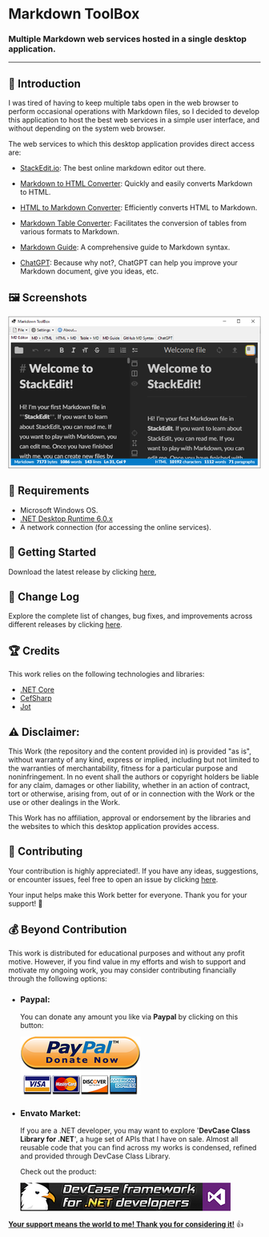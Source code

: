 # Markdown ToolBox

### Multiple Markdown web services hosted in a single desktop application.

------------------

## 👋 Introduction

I was tired of having to keep multiple tabs open in the web browser to perform occasional operations with Markdown files, so I decided to develop this application to host the best web services in a simple user interface, and without depending on the system web browser.

The web services to which this desktop application provides direct access are:

 - [StackEdit.io](https://stackedit.io/app#): The best online markdown editor out there.

 - [Markdown to HTML Converter](https://markdowntohtml.com/#converter): Quickly and easily converts Markdown to HTML.

 - [HTML to Markdown Converter](https://www.browserling.com/tools/html-to-markdown): Efficiently converts HTML to Markdown.

 - [Markdown Table Converter](https://markdown-convert.com/en/tool/table): Facilitates the conversion of tables from various formats to Markdown.

 - [Markdown Guide](https://www.markdownguide.org/basic-syntax/): A comprehensive guide to Markdown syntax.

 - [ChatGPT](https://chat.openai.com/): Because why not?, ChatGPT can help you improve your Markdown document, give you ideas, etc.

## 🖼️ Screenshots

![screenshot](/images/screenshot.png)

## 📝 Requirements

- Microsoft Windows OS.
- [.NET Desktop Runtime 6.0.x](https://dotnet.microsoft.com/en-us/download/dotnet/6.0)
- A network connection (for accessing the online services).

## 🤖 Getting Started

Download the latest release by clicking [here](https://github.com/ElektroStudios/Markdown-Toolbox/releases/latest),

## 🔄 Change Log

Explore the complete list of changes, bug fixes, and improvements across different releases by clicking [here](/Docs/CHANGELOG.md).

## 🏆 Credits

This work relies on the following technologies and libraries: 

 - [.NET Core](https://dotnet.microsoft.com/)
 - [CefSharp](https://cefsharp.github.io/)
 - [Jot](https://github.com/anakic/Jot)

## ⚠️ Disclaimer:

This Work (the repository and the content provided in) is provided "as is", without warranty of any kind, express or implied, including but not limited to the warranties of merchantability, fitness for a particular purpose and noninfringement. In no event shall the authors or copyright holders be liable for any claim, damages or other liability, whether in an action of contract, tort or otherwise, arising from, out of or in connection with the Work or the use or other dealings in the Work.

This Work has no affiliation, approval or endorsement by the libraries and the websites to which this desktop application provides access.

## 💪 Contributing

Your contribution is highly appreciated!. If you have any ideas, suggestions, or encounter issues, feel free to open an issue by clicking [here](https://github.com/ElektroStudios/Markdown-Toolbox/issues/new/choose). 

Your input helps make this Work better for everyone. Thank you for your support! 🚀

## 💰 Beyond Contribution 

This work is distributed for educational purposes and without any profit motive. However, if you find value in my efforts and wish to support and motivate my ongoing work, you may consider contributing financially through the following options:

 - ### Paypal:
    You can donate any amount you like via **Paypal** by clicking on this button:

    [![Donation Account](images/Paypal_Donate.png)](https://www.paypal.com/cgi-bin/webscr?cmd=_s-xclick&hosted_button_id=E4RQEV6YF5NZY)

 - ### Envato Market:
   If you are a .NET developer, you may want to explore '**DevCase Class Library for .NET**', a huge set of APIs that I have on sale.
   Almost all reusable code that you can find across my works is condensed, refined and provided through DevCase Class Library.

    Check out the product:
    
   [![DevCase Class Library for .NET](images/DevCase_Banner.png)](https://codecanyon.net/item/elektrokit-class-library-for-net/19260282)

<u>**Your support means the world to me! Thank you for considering it!**</u> 👍
